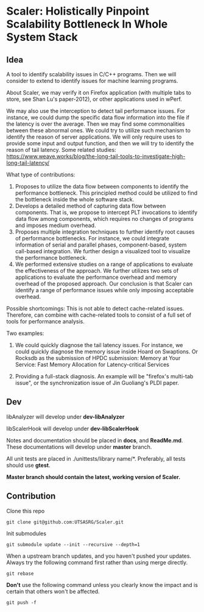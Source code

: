 # Scaler: Holistically Pinpoint Scalability Bottleneck In Whole System Stack

## Idea

A tool to identify scalability issues in C/C++ programs. Then we will consider to extend to identify issues for machine learning programs. 

About Scaler, we may verify it on Firefox application (with multiple tabs to store, see Shan Lu's paper-2012), or other applications used in wPerf. 

We may also use the interception to detect tail performance issues. For instance, we could dump the specific data flow information into the file if the latency is over the average. Then we may find some commonalities between these abnormal ones. We could try to utilize such mechanism to identify the reason of server applications. We will only require uses to provide some input and output function, and then we will try to identify the reason of tail latency. 
Some related studies:
https://www.weave.works/blog/the-long-tail-tools-to-investigate-high-long-tail-latency/

What type of contributions: 

1. Proposes to utilize the data flow between components to identify the performance bottleneck. This principled method could be utilized to find the bottleneck inside the whole software stack. 
2. Develops a detailed method of capturing data flow between components. That is, we propose to intercept PLT invocations to identify data flow among components, which requires no changes of programs and imposes medium overhead. 
3. Proposes multiple integration techniques to further identify root causes of performance bottlenecks. For instance, we could integrate information of serial and parallel phases, component-based, system call-based integration. We further design a visualized tool to visualize the performance bottleneck. 
4. We performed extensive studies on a range of applications to evaluate the effectiveness of the approach. We further utilizes two sets of applications to evaluate the performance overhead and memory overhead of the proposed approach. Our conclusion is that Scaler can identify a range of performance issues while only imposing acceptable overhead. 

Possible shortcomings: 
This is not able to detect cache-related issues. Therefore, can combine with cache-related tools to consist of a full set of tools for performance analysis. 

Two examples: 
1. We could quickly diagnose the tail latency issues. For instance, we could quickly diagnose the memory issue inside Hoard on Swaptions. 
   Or Rocksdb as the submission of HPDC submission: Memory at Your Service: Fast Memory Allocation for
Latency-critical Services

2. Providing a full-stack diagnosis. 
An example will be "firefox's multi-tab issue", or the synchronization issue of Jin Guoliang's PLDI paper. 

## Dev

libAnalyzer will develop under **dev-libAnalyzer**

libScalerHook will develop under **dev-libScalerHook**

Notes and documentation should be placed in **docs**, and **ReadMe.md**. These documentations will develop under **master** branch.

All unit tests are placed in ./unittests/library name/*. Preferably, all tests should use **gtest**.

**Master branch should contain the latest, working version of Scaler.**

## Contribution

Clone this repo

```
git clone git@github.com:UTSASRG/Scaler.git
```

Init submodules

```
git submodule update --init --recursive --depth=1
```

When a upstream branch updates, and you haven't pushed your updates. Always try the following command first rather than using merge directly.

```
git rebase
```

**Don't** use the following command unless you clearly know the impact and is certain that others won't be affected.

```
git push -f 
```

